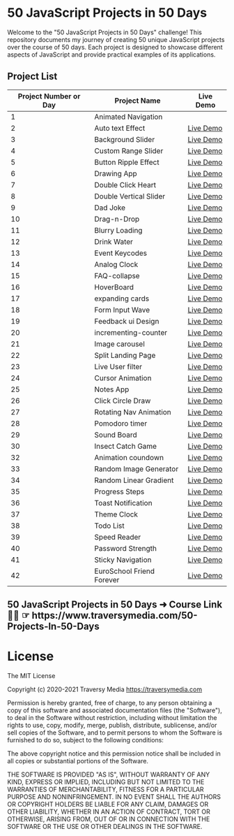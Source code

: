 
# 50 JavaScript Projects in 50 Days

Welcome to the "50 JavaScript Projects in 50 Days" challenge! This repository documents my journey of creating 50 unique JavaScript projects over the course of 50 days. Each project is designed to showcase different aspects of JavaScript and provide practical examples of its applications.

## Project List
| Project Number or Day | Project Name           | Live Demo |
|----------------|------------------------|-----------|
| 1              | Animated Navigation    |       | [Live Demo](https://incandescent-axolotl-810e70.netlify.app/) |
| 2              | Auto text Effect               | [Live Demo](https://649afe6522758800892fdfd7--resplendent-kelpie-b48687.netlify.app/) |
| 3              | Background Slider              | [Live Demo](https://luminous-khapse-1ba58f.netlify.app/) |
| 4              | Custom Range Slider            | [Live Demo](https://649d802814d4fd06f21aa2bd--reliable-quokka-372b68.netlify.app/) |
| 5              | Button Ripple Effect           | [Live Demo](https://649ebcb74b925100892cf385--fantastic-gecko-412f5d.netlify.app/) |
| 6              | Drawing App                    | [Live Demo](https://64a00b01a3ef6d1ff67df26a--loquacious-frangipane-053790.netlify.app/) |
| 7              | Double Click Heart             | [Live Demo](https://64a1646ebad6fb434e412885--stalwart-bombolone-dce336.netlify.app/) |
| 8              | Double Vertical Slider         | [Live Demo](https://64a2337abad6fb33c941283c--gentle-bublanina-91deee.netlify.app/) |
| 9              | Dad Joke                       | [Live Demo](https://64a40468a845b20dd01f91b7--roaring-lebkuchen-f16e73.netlify.app/) |
| 10             | Drag-n-Drop                    | [Live Demo](https://64a5563c6eab6000811ed261--wonderful-torrone-ee80c6.netlify.app/) |
| 11             | Blurry Loading                 | [Live Demo](https://64a67d5790757c5715967671--reliable-medovik-bf41a7.netlify.app/) |
| 12             | Drink Water                    | [Live Demo](https://64a80c7dd19e2a0f5df5715c--effortless-tulumba-7396c6.netlify.app/) |
| 13             | Event Keycodes                 | [Live Demo](https://64a979344dd25f0bd8c7707e--fantastic-haupia-b27331.netlify.app/) |
| 14             | Analog Clock                   | [Live Demo](https://64aa3f4107c5a67282d76770--quiet-muffin-a52b88.netlify.app/) |
| 15             | FAQ-collapse                   | [Live Demo](https://64abc81d5489343d5976b470--fancy-duckanoo-a7c4e3.netlify.app/) |
| 16             | HoverBoard                     | [Live Demo](https://64ace9f62acb1a3a0d4613bb--splendid-axolotl-b9cf10.netlify.app/) |
| 17             | expanding cards                | [Live Demo](https://64ae8fb64979231a88927f9d--endearing-manatee-b90cf7.netlify.app/) |
| 18             | Form Input Wave                | [Live Demo](https://64afcc2d84a38d4580a5c7c0--velvety-strudel-b27202.netlify.app/?) |
| 19             | Feedback ui Design             | [Live Demo](https://frabjous-fox-e83e5f.netlify.app/) |
| 20             | incrementing-counter           | [Live Demo](https://64b282d3bd75e97d11def9c4--mellifluous-lokum-5c0c61.netlify.app/) |
| 21             | Image carousel                 | [Live Demo](https://64b3e8bf9a72cb3063efde55--adorable-biscotti-276e17.netlify.app/) |
| 22             | Split Landing Page             | [Live Demo](https://64b4a9dee4fdea171088f062--playful-cannoli-67bbca.netlify.app/) |
| 23             | Live User filter               | [Live Demo](https://flourishing-rabanadas-094ab3.netlify.app/) | 
| 24             | Cursor Animation               | [Live Demo](https://flourishing-rabanadas-094ab3.netlify.app/) | 
| 25             | Notes App                      | [Live Demo](https://64b936aa25c4c10475bd1064--thunderous-liger-790d68.netlify.app/) |
| 26             | Click Circle Draw              | [Live Demo](https://64ba6291e1b61e03bfb97577--ornate-toffee-01c247.netlify.app/) |
| 27             | Rotating Nav Animation         | [Live Demo](https://64bb4c58c252e01b7b126f0c--spectacular-entremet-7fa79a.netlify.app/) |
| 28             | Pomodoro timer                 | [Live Demo](https://64bd526e33a8cd3256944f84--mellifluous-piroshki-7de023.netlify.app/) |
| 29             | Sound Board                    | [Live Demo](https://64be52fcbf7e1b008004403d--unique-bublanina-7b42d7.netlify.app/) |
| 30             | Insect Catch Game              | [Live Demo](https://64c296691c6c4a0ac1af167e--gleeful-moonbeam-3abdd2.netlify.app/) |                                    | 31             | Scroll Animation               | [Live Demo](https://delicate-genie-d86344.netlify.app/) |
| 32             | Animation coundown             | [Live Demo](https://64c5350e71ccc67d2f69978c--statuesque-fairy-1fe60a.netlify.app/) |
| 33             | Random Image Generator         | [Live Demo](https://timely-gumption-48555d.netlify.app/) |
| 34             | Random Linear Gradient         | [Live Demo](https://64c909a66a382010d7379803--delicate-torrone-fd2d7a.netlify.app/) |
| 35             | Progress Steps                 | [Live Demo](https://resonant-llama-66eeae.netlify.app/) |
| 36             | Toast Notification             | [Live Demo](https://quiet-rolypoly-e39630.netlify.app/) |
| 37             | Theme Clock                    | [Live Demo](https://lnkd.in/dDJAxiuu) |
| 38             | Todo List                      | [Live Demo](https://jolly-tarsier-21f3fc.netlify.app/) |
| 39             | Speed Reader                   | [Live Demo](https://splendid-choux-4ccae6.netlify.app/) |
| 40             |  Password Strength             | [Live Demo](https://stalwart-phoenix-1887b0.netlify.app/) |
| 41             |  Sticky Navigation             | [Live Demo](https://64d51d613ce3ec0e10b49b0e--gentle-fudge-feb6c5.netlify.app/) |
| 42             |  EuroSchool Friend Forever     | [Live Demo](https://unique-lollipop-04b9b0.netlify.app/) |



<h2>50 JavaScript Projects in 50 Days ➜ Course Link 👩‍🏫 ☞ https://www.traversymedia.com/50-Projects-In-50-Days </h2>

<h1>License</h1>
The MIT License

Copyright (c) 2020-2021 Traversy Media https://traversymedia.com

Permission is hereby granted, free of charge, to any person obtaining a copy of this software and associated documentation files (the "Software"), to deal in the Software without restriction, including without limitation the rights to use, copy, modify, merge, publish, distribute, sublicense, and/or sell copies of the Software, and to permit persons to whom the Software is furnished to do so, subject to the following conditions:

The above copyright notice and this permission notice shall be included in all copies or substantial portions of the Software.

THE SOFTWARE IS PROVIDED "AS IS", WITHOUT WARRANTY OF ANY KIND, EXPRESS OR IMPLIED, INCLUDING BUT NOT LIMITED TO THE WARRANTIES OF MERCHANTABILITY, FITNESS FOR A PARTICULAR PURPOSE AND NONINFRINGEMENT. IN NO EVENT SHALL THE AUTHORS OR COPYRIGHT HOLDERS BE LIABLE FOR ANY CLAIM, DAMAGES OR OTHER LIABILITY, WHETHER IN AN ACTION OF CONTRACT, TORT OR OTHERWISE, ARISING FROM, OUT OF OR IN CONNECTION WITH THE SOFTWARE OR THE USE OR OTHER DEALINGS IN THE SOFTWARE.
